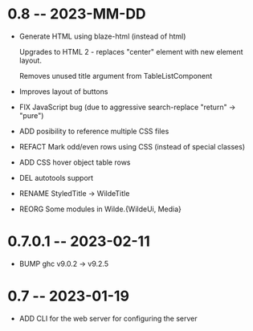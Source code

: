 # 0.8 -- 2023-MM-DD

  - Generate HTML using blaze-html (instead of html)

    Upgrades to HTML 2 - replaces "center" element with
    new element layout.

    Removes unused title argument from TableListComponent

  - Improves layout of buttons

  - FIX JavaScript bug (due to aggressive search-replace "return" -> "pure")

  - ADD posibility to reference multiple CSS files

  - REFACT Mark odd/even rows using CSS (instead of special classes)

  - ADD CSS hover object table rows

  - DEL autotools support

  - RENAME StyledTitle -> WildeTitle

  - REORG Some modules in Wilde.{WildeUi, Media}

# 0.7.0.1 -- 2023-02-11

  - BUMP ghc v9.0.2 -> v9.2.5

# 0.7 -- 2023-01-19

  - ADD CLI for the web server for configuring the server
